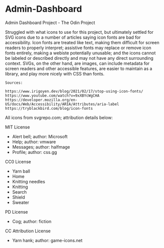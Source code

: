 # Admin-Dashboard

Admin Dashboard Project - The Odin Project

Struggled with what icons to use for this project, but ultimately settled for SVG icons due to a number of articles saying icon fonts are bad for accessibility. Icon fonts are treated like text, making them difficult for screen readers to properly interpret; assistive fonts may replace or remove icon fonts entirely, making a webiste potentially unusable; and the icons cannot be labeled or described directly and may not have any direct surrounding context. SVGs, on the other hand, are images, can include metadata for screen readers and other accessible features, are easier to maintain as a library, and play more nicely with CSS than fonts.

    Sources:

    https://www.irigoyen.dev/blog/2021/02/17/stop-using-icon-fonts/
    https://www.youtube.com/watch?v=9xXBYcWgCHA
    https://developer.mozilla.org/en-US/docs/Web/Accessibility/ARIA/Attributes/aria-label
    https://tryblackbird.com/blog/icon-fonts



All icons from svgrepo.com; attribution details below:

MIT License
* Alert bell; author: Microsoft
* Help; author: vmware
* Messages; author: halfmage
* Profile; author: css.gg

CC0 License
* Yarn ball
* Home
* Knitting needles
* Knitting
* Search
* Shield
* Sweater

PD License
* Cog; author: fiction

CC Attribution License
* Yarn hank; author: game-icons.net